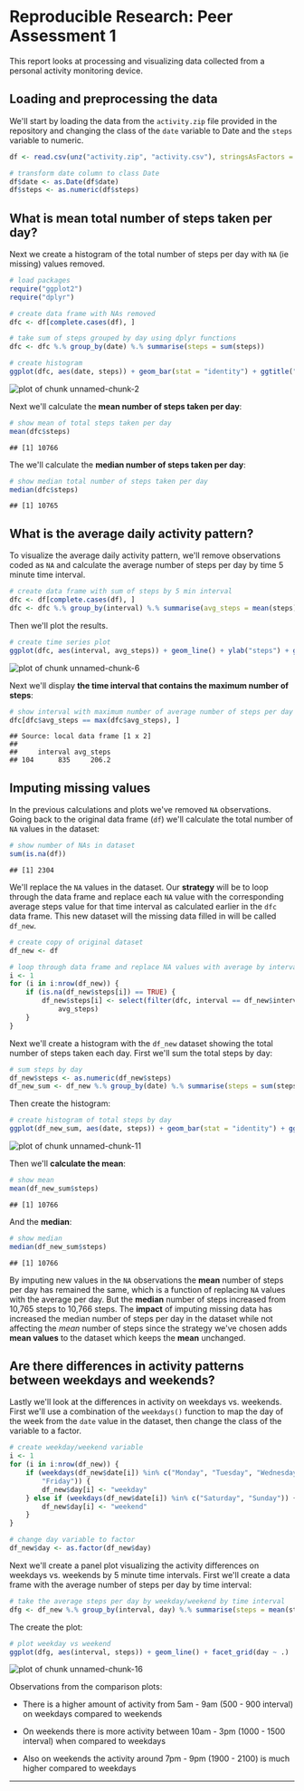 # Reproducible Research: Peer Assessment 1

This report looks at processing and visualizing data collected from a personal activity monitoring device.

## Loading and preprocessing the data

We'll start by loading the data from the `activity.zip` file provided in the repository and changing the class of the `date` variable to Date and the `steps` variable to numeric.



```r
df <- read.csv(unz("activity.zip", "activity.csv"), stringsAsFactors = FALSE)

# transform date column to class Date
df$date <- as.Date(df$date)
df$steps <- as.numeric(df$steps)
```


## What is mean total number of steps taken per day?

Next we create a histogram of the total number of steps per day with `NA` (ie missing) values removed.


```r
# load packages
require("ggplot2")
require("dplyr")

# create data frame with NAs removed
dfc <- df[complete.cases(df), ]

# take sum of steps grouped by day using dplyr functions
dfc <- dfc %.% group_by(date) %.% summarise(steps = sum(steps))

# create histogram
ggplot(dfc, aes(date, steps)) + geom_bar(stat = "identity") + ggtitle("Steps per Day")
```

![plot of chunk unnamed-chunk-2](figure/unnamed-chunk-2.png) 


Next we'll calculate the **mean number of steps taken per day**:


```r
# show mean of total steps taken per day
mean(dfc$steps)
```

```
## [1] 10766
```


The we'll calculate the **median number of steps taken per day**:


```r
# show median total number of steps taken per day
median(dfc$steps)
```

```
## [1] 10765
```


## What is the average daily activity pattern?

To visualize the average daily activity pattern, we'll remove observations coded as `NA` and calculate the average number of steps per day by time 5 minute time interval.


```r
# create data frame with sum of steps by 5 min interval
dfc <- df[complete.cases(df), ]
dfc <- dfc %.% group_by(interval) %.% summarise(avg_steps = mean(steps))
```


Then we'll plot the results.


```r
# create time series plot
ggplot(dfc, aes(interval, avg_steps)) + geom_line() + ylab("steps") + ggtitle("Average Steps per Day by Time Interval")
```

![plot of chunk unnamed-chunk-6](figure/unnamed-chunk-6.png) 


Next we'll display **the time interval that contains the maximum number of steps**:


```r
# show interval with maximum number of average number of steps per day
dfc[dfc$avg_steps == max(dfc$avg_steps), ]
```

```
## Source: local data frame [1 x 2]
## 
##     interval avg_steps
## 104      835     206.2
```


## Imputing missing values

In the previous calculations and plots we've removed `NA` observations. Going back to the original data frame (`df`) we'll calculate the total number of `NA` values in the dataset:


```r
# show number of NAs in dataset
sum(is.na(df))
```

```
## [1] 2304
```


We'll replace the `NA` values in the dataset. Our **strategy** will be to loop through the data frame and replace each `NA` value with the corresponding average steps value for that time interval as calculated earlier in the `dfc` data frame. This new dataset will the missing data filled in will be called `df_new`.


```r
# create copy of original dataset
df_new <- df

# loop through data frame and replace NA values with average by interval
i <- 1
for (i in i:nrow(df_new)) {
    if (is.na(df_new$steps[i]) == TRUE) {
        df_new$steps[i] <- select(filter(dfc, interval == df_new$interval[i]), 
            avg_steps)
    }
}
```


Next we'll create a histogram with the `df_new` dataset showing the total number of steps taken each day. First we'll sum the total steps by day:


```r
# sum steps by day
df_new$steps <- as.numeric(df_new$steps)
df_new_sum <- df_new %.% group_by(date) %.% summarise(steps = sum(steps))
```


Then create the histogram:


```r
# create histogram of total steps by day
ggplot(df_new_sum, aes(date, steps)) + geom_bar(stat = "identity") + ggtitle("Steps per Day")
```

![plot of chunk unnamed-chunk-11](figure/unnamed-chunk-11.png) 


Then we'll **calculate the mean**:


```r
# show mean
mean(df_new_sum$steps)
```

```
## [1] 10766
```


And the **median**:


```r
# show median
median(df_new_sum$steps)
```

```
## [1] 10766
```


By imputing new values in the `NA` observations the **mean** number of steps per day has remained the same, which is a function of replacing `NA` values with the average per day. But the **median** number of steps increased from 10,765 steps to 10,766 steps. The **impact** of imputing missing data has increased the median number of steps per day in the dataset while not affecting the *mean* number of steps since the strategy we've chosen adds **mean values** to the dataset which keeps the **mean** unchanged.

## Are there differences in activity patterns between weekdays and weekends?

Lastly we'll look at the differences in activity on weekdays vs. weekends. First we'll use a combination of the `weekdays()` function to map the day of the week from the `date` value in the dataset, then change the class of the variable to a factor.


```r
# create weekday/weekend variable
i <- 1
for (i in i:nrow(df_new)) {
    if (weekdays(df_new$date[i]) %in% c("Monday", "Tuesday", "Wednesday", "Thursday", 
        "Friday")) {
        df_new$day[i] <- "weekday"
    } else if (weekdays(df_new$date[i]) %in% c("Saturday", "Sunday")) {
        df_new$day[i] <- "weekend"
    }
}

# change day variable to factor
df_new$day <- as.factor(df_new$day)
```


Next we'll create a panel plot visualizing the activity differences on weekdays vs. weekends by 5 minute time intervals. First we'll create a data frame with the average number of steps per day by time interval:


```r
# take the average steps per day by weekday/weekend by time interval
dfg <- df_new %.% group_by(interval, day) %.% summarise(steps = mean(steps))
```


The create the plot:


```r
# plot weekday vs weekend
ggplot(dfg, aes(interval, steps)) + geom_line() + facet_grid(day ~ .)
```

![plot of chunk unnamed-chunk-16](figure/unnamed-chunk-16.png) 


Observations from the comparison plots:

* There is a higher amount of activity from 5am - 9am (500 - 900 interval) on weekdays compared to weekends

* On weekends there is more activity between 10am - 3pm (1000 - 1500 interval) when compared to weekdays

* Also on weekends the activity around 7pm - 9pm (1900 - 2100) is much higher compared to weekdays

------------------
